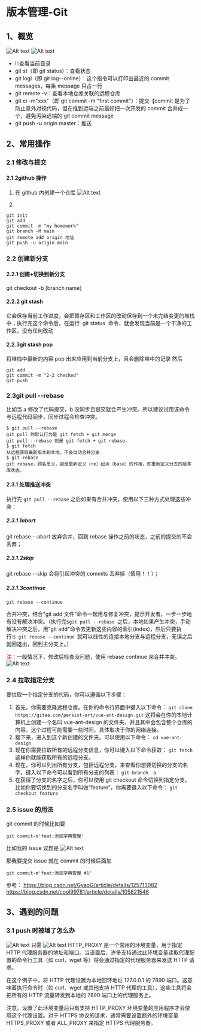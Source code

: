 # 版本管理-Git

## 1、概览

![Alt text](./git-image1.png)
![Alt text](./git-image2.png)

- ll:查看当前目录
- git st（即 git status）：查看状态
- git logl（即 git log--online）：这个指令可以打印出最近的 commit messages，每条 message 只占一行
- git remote -v：查看本地仓库关联的远程仓库
- git ci -m"xxx"（即 git commit -m "first commit"）：提交【commit 是为了防止意外对视代码，但在推到远端之前最好把一次开发的 commit 合并成一个，避免污染远端的 git commit message
- git push -u origin master：推送

## 2、常用操作

### 2.1 修改与提交

#### 2.1.2github 操作

1. 在 github 内创建一个仓库
   ![Alt text](./git-image3.png)

2.

```shell
git init
git add .
git commit -m "my homework"
git branch -M main
git remote add origin 地址
git push -u origin main
```

### 2.2 创建新分支

#### 2.2.1 创建+切换到新分支

git checkout -b [branch name]

#### 2.2.2 git stash

它会保存当前工作进度，会把暂存区和工作区的改动保存到一个未完结变更的堆栈中；执行完这个命令后，在运行  git status  命令，就会发现当前是一个干净的工作区，没有任何改动

#### 2.2.3git stash pop

将堆栈中最新的内容 pop 出来应用到当前分支上，且会删除堆中的记录
然后

```shell
git add .
git commit -m "2-2 checked"
git push
```

### 2.3git pull --rebase

比如当 a 修改了代码提交，b 没同步且提交就会产生冲突。所以建议试用该命令与远程代码同步，同步过程会检查冲突。

```shell
$ git pull --rebase
git pull 的默认行为是 git fetch + git merge
git pull --rebase 则是 git fetch + git rebase.
$ git fetch
从远程获取最新版本到本地，不会自动合并分支
$ git rebase
git rebase，顾名思义，就是重新定义（re）起点（base）的作用，即重新定义分支的版本库状态。
```

#### 2.3.1 处理推送冲突

执行完 `git pull --rebase` 之后如果有合并冲突，使用以下三种方式处理这些冲突：

##### 2.3.1.1abort

git rebase --abort
放弃合并，回到 rebase 操作之前的状态，之前的提交的不会丢弃；

##### 2.3.1.2skip

git rebase --skip
会将引起冲突的 commits 丢弃掉（慎用！！）；

##### 2.3.1.3continue

`git rebase --continue`

合并冲突，结合"git add 文件"命令一起用与修复冲突，提示开发者，一步一步地有没有解决冲突。（执行完`$git pull --rebase `之后，本地如果产生冲突，手动解决冲突之后，用"git add"命令去更新这些内容的索引(index)，然后只要执行:`$ git rebase --continue `就可以线性的连接本地分支与远程分支，无误之后就回退出，回到主分支上。）

<font color="red">注：</font>一般情况下，修改后检查没问题，使用 rebase continue 来合并冲突。
![Alt text](./git-image4.png)

### 2.4 拉取指定分支

要拉取一个指定分支的代码，你可以遵循以下步骤：

1. 首先，你需要克隆远程仓库。在你的命令行界面中键入以下命令：
   `git clone https://gitee.com/persist-art/vue-ant-design.git`
   这将会在你的本地计算机上创建一个名叫 vue-ant-design 的文件夹，并且其中会包含整个仓库的内容。这个过程可能需要一些时间，具体取决于你的网络连接。
2. 接下来，进入到这个新创建的文件夹。可以使用以下命令：
   `cd vue-ant-design`
3. 现在你需要拉取所有的远程分支信息，你可以键入以下命令获取：
   `git fetch`
   这样你就能获取所有的远程分支。
4. 现在，你可以列出所有分支，包括远程分支，来查看你想要切换的分支的名字。键入以下命令可以看到所有分支的列表：
   `git branch -a`
5. 在获得了分支的名字之后，你可以使用 git checkout 命令切换到指定分支。比如你要切换到的分支名字叫做“feature”，你需要键入以下命令：
   `git checkout feature`

### 2.5 issue 的用法

git commit 的时候比如要

```shell
git commit-m'feat:添加字典管理'
```

比如我的 issue 议题是
![Alt text](./git-image5.png)

那我要提交 issue 就在 commit 的时候后面加

```shell
git commit-m'feat:添加字典管理 #1'
```

参考：
https://blog.csdn.net/GyaoG/article/details/125713082
https://blog.csdn.net/cool99781/article/details/105821546

## 3、遇到的问题

### 3.1 push 时被墙了怎么办

![Alt text](./git-image6.png)
只需
![Alt text](./git-image7.png)
HTTP_PROXY 是一个常用的环境变量，用于指定 HTTP 代理服务器的地址和端口。当设置后，许多支持通过此环境变量读取代理配置的命令行工具（如 curl、wget 等）将会通过指定的代理服务器来发送 HTTP 请求。

在这个例子中，将 HTTP 代理设置为本地回环地址 127.0.0.1 的 7890 端口。这意味着执行命令时（如 curl、wget 或其他支持 HTTP 代理的工具），这些工具将会把所有的 HTTP 流量转发到本地的 7890 端口上的代理服务上。

注意，设置了此环境变量后只有支持 HTTP_PROXY 环境变量的应用程序才会使用这个代理设置。对于 HTTPS 协议的请求，通常需要设置额外的环境变量 HTTPS_PROXY 或者 ALL_PROXY 来指定 HTTPS 代理服务器。
